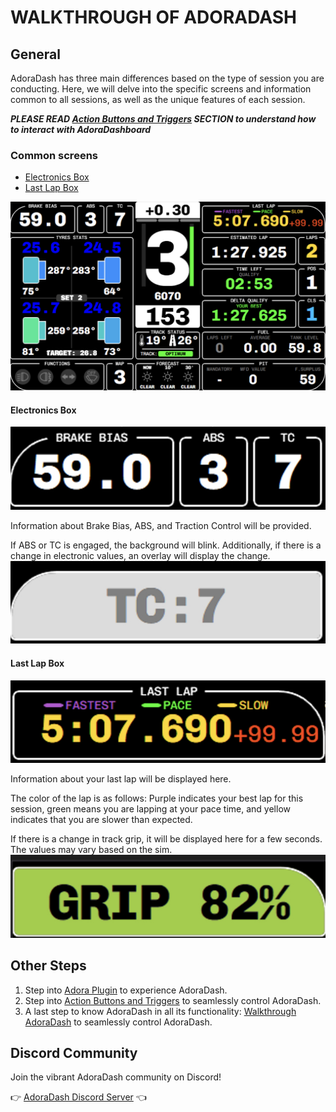# WALKTHROUGH OF ADORADASH

## General
AdoraDash has three main differences based on the type of session you are conducting. Here, we will delve into the specific screens and information common to all sessions, as well as the unique features of each session.

***PLEASE READ [Action Buttons and Triggers](triggers.md) SECTION to understand how to interact with AdoraDashboard***

### Common screens
- [Electronics Box](#electronics-box)
- [Last Lap Box](#last-lap-box)

![Common View](/src/images/docs/walkthrough/common.jpg)

#### Electronics Box
![Electronics](/src/images/docs/walkthrough/electronics.jpg)

Information about Brake Bias, ABS, and Traction Control will be provided.

If ABS or TC is engaged, the background will blink. Additionally, if there is a change in electronic values, an overlay will display the change.
![Electronics Change](/src/images/docs/walkthrough/electronics_change.jpg)

#### Last Lap Box
![Last Lap](/src/images/docs/walkthrough/lastlap.jpg)

Information about your last lap will be displayed here. 

The color of the lap is as follows: Purple indicates your best lap for this session, green means you are lapping at your pace time, and yellow indicates that you are slower than expected.

If there is a change in track grip, it will be displayed here for a few seconds.
The values may vary based on the sim.
![Electronics Change](/src/images/docs/walkthrough/lastlap_change.jpg)

## Other Steps
1. Step into [Adora Plugin](plugin.md) to experience AdoraDash.
2. Step into [Action Buttons and Triggers](triggers.md) to seamlessly control AdoraDash.
3. A last step to know AdoraDash in all its functionality: [Walkthrough AdoraDash](walkthrough.md) to seamlessly control AdoraDash.


## Discord Community
Join the vibrant AdoraDash community on Discord!

👉 [AdoraDash Discord Server](https://discord.gg/2yNzuRc62S) 👈
